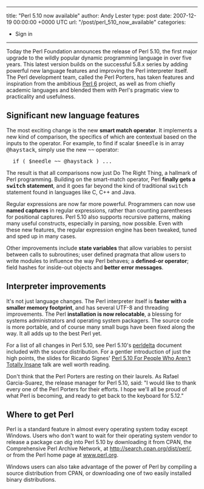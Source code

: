 
---
title: "Perl 5.10 now available"
author: Andy Lester
type: post
date: 2007-12-19 00:00:00 +0000 UTC
url: "/post/perl_510_now_available"
categories:
 - Sign in

---

<p>
Today the Perl Foundation announces the release of Perl 5.10, the
first major upgrade to the wildly popular dynamic programming
language in over five years.  This latest version builds on the
successful 5.8.x series by adding powerful new language features
and improving the Perl interpreter itself.  The Perl development
team, called the Perl Porters, has taken features and inspiration
from the ambitious <a href="http://dev.perl.org/perl6/">Perl 6</a>
project, as well as from chiefly academic languages and blended
them with Perl's pragmatic view to practicality and usefulness.
</p>

<h2>Significant new language features</h2>

<p>
The most exciting change is the new <b>smart match operator</b>.
It implements a new kind of
comparison, the specifics of which are contextual based on the
inputs to the operator.  For example, to find if scalar <tt>$needle</tt> is in array <tt>@haystack</tt>,
simply use the new <tt>~~</tt> operator:
</p>
<pre>
  if ( $needle ~~ @haystack ) ...
</pre>
<p>
The result is that all comparisons now
just Do The Right Thing, a hallmark of Perl programming.
Building on the smart-match operator, Perl <b>finally gets a
<tt>switch</tt> statement</b>, and it goes far beyond the kind
of traditional <tt>switch</tt> statement found in languages like
C, C++ and Java.
</p>

<p>
Regular expressions are now far more powerful.  Programmers
can now use <b>named captures</b> in regular expressions, rather than counting parentheses for 
positional captures.  Perl 5.10 also supports recursive patterns,
making many useful constructs, especially in parsing, now possible.
Even with these new features, the regular expression engine has
been tweaked, tuned and sped up in many cases.
</p>

<p>
Other improvements include <b>state variables</b> that allow variables to
persist between calls to subroutines; user defined pragmata that
allow users to write modules to influence the way Perl behaves; a
<b>defined-or operator</b>; field hashes for inside-out objects and
<b>better error messages</b>.
</p>

<h2> Interpreter improvements </h2>

<p>
It's not just language changes.  The Perl interpreter itself is
<b>faster with a smaller memory footprint</b>, and has several UTF-8 and
threading improvements.  The Perl <b>installation is now
    relocatable</b>, a blessing for systems administrators and operating
system packagers.  The source code is more portable, and of course many
small bugs have been fixed along the way.  It all adds up to the best
Perl yet.
</p>

<p>
For a list of all changes in Perl 5.10, see Perl 5.10's <a href="http://search.cpan.org/dist/perl-5.10.0/pod/perl5100delta.pod">perldelta</a> document included
with the source distribution.  For a gentler introduction of just the high points, the slides for 
Ricardo Signes' <a href="http://www.slideshare.net/rjbs/perl-510-for-people-who-arent-totally-insane">Perl 5.10 For People Who Aren't Totally Insane</a> talk are well worth reading.
</p>

<p>
Don't think that the Perl Porters are resting on their laurels.
As Rafael Garcia-Suarez, the release manager for Perl 5.10, said:
"I would like to thank every one of the Perl Porters for their
efforts. I hope we'll all be proud of what Perl is becoming, and
ready to get back to the keyboard for 5.12."
</p>

<h2> Where to get Perl </h2>

<p>
Perl is a standard feature in almost every operating system today
except Windows.  Users who don't want to wait for their operating
system vendor to release a package can dig into Perl 5.10 by
downloading it from CPAN, the Comprehensive Perl Archive Network,
at <a href="http://search.cpan.org/dist/perl/">http://search.cpan.org/dist/perl/</a>,
or from the Perl home page at <a href="http://www.perl.org/">www.perl.org</a>.
</p>

<p>
Windows users can also take advantage of the power of Perl by
compiling a source distribution from CPAN, or downloading one of
two easily installed binary distributions.
<a href="http://strawberryp